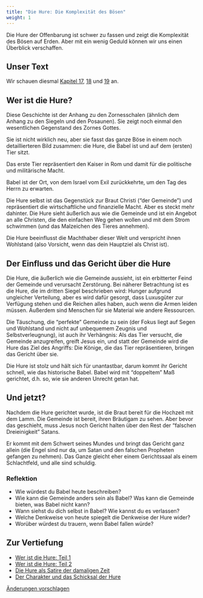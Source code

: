 ```yaml
---
title: "Die Hure: Die Komplexität des Bösen"
weight: 1
---
```



Die Hure der Offenbarung ist schwer zu fassen und zeigt die Komplexität des Bösen auf Erden. Aber mit ein wenig Geduld können wir uns einen Überblick verschaffen.


## Unser Text

<a name="2f15"></a>
Wir schauen diesmal [Kapitel 17](https://www.bibleserver.com/SLT/Offenbarung17), [18](https://www.bibleserver.com/SLT/Offenbarung18) und [19](https://www.bibleserver.com/SLT/Offenbarung19) an.


## Wer ist die Hure?

<a name="a7b2"></a>
Diese Geschichte ist der Anhang zu den Zornesschalen (ähnlich dem Anhang zu den Siegeln und den Posaunen). Sie zeigt noch einmal den wesentlichen Gegenstand des Zornes Gottes.

Sie ist nicht wirklich neu, aber sie fasst das ganze Böse in einem noch detaillierteren Bild zusammen: die Hure, die Babel ist und auf dem (ersten) Tier sitzt.

Das erste Tier repräsentiert den Kaiser in Rom und damit für die politische und militärische Macht.

Babel ist der Ort, von dem Israel vom Exil zurückkehrte, um den Tag des Herrn zu erwarten.

Die Hure selbst ist das Gegenstück zur Braut Christi (“der Gemeinde”) und repräsentiert die wirtschaftliche und finanzielle Macht. Aber es steckt mehr dahinter. Die Hure sieht äußerlich aus wie die Gemeinde und ist ein Angebot an alle Christen, die den einfachen Weg gehen wollen und mit dem Strom schwimmen (und das Malzeichen des Tieres annehmen).

Die Hure beeinflusst die Machthaber dieser Welt und verspricht ihnen Wohlstand (also Vorsicht, wenn das dein Hauptziel als Christ ist).


## Der Einfluss und das Gericht über die Hure

<a name="c64e"></a>
Die Hure, die äußerlich wie die Gemeinde aussieht, ist ein erbitterter Feind der Gemeinde und verursacht Zerstörung. Bei näherer Betrachtung ist es die Hure, die im dritten Siegel beschrieben wird: Hunger aufgrund ungleicher Verteilung, aber es wird dafür gesorgt, dass Luxusgüter zur Verfügung stehen und die Reichen alles haben, auch wenn die Armen leiden müssen. Außerdem sind Menschen für sie Material wie andere Ressourcen.

Die Täuschung, die “perfekte” Gemeinde zu sein (der Fokus liegt auf Segen und Wohlstand und nicht auf unbequemem Zeugnis und Selbstverleugnung), ist auch ihr Verhängnis: Als das Tier versucht, die Gemeinde anzugreifen, greift Jesus ein, und statt der Gemeinde wird die Hure das Ziel des Angriffs: Die Könige, die das Tier repräsentieren, bringen das Gericht über sie.

Die Hure ist stolz und hält sich für unantastbar, darum kommt ihr Gericht schnell, wie das historische Babel. Babel wird mit “doppeltem” Maß gerichtet, d.h. so, wie sie anderen Unrecht getan hat.


## Und jetzt?

<a name="6092"></a>
Nachdem die Hure gerichtet wurde, ist die Braut bereit für die Hochzeit mit dem Lamm. Die Gemeinde ist bereit, ihren Bräutigam zu sehen. Aber bevor das geschieht, muss Jesus noch Gericht halten über den Rest der “falschen Dreieinigkeit” Satans.

Er kommt mit dem Schwert seines Mundes und bringt das Gericht ganz allein (die Engel sind nur da, um Satan und den falschen Propheten gefangen zu nehmen). Das Ganze gleicht eher einem Gerichtssaal als einem Schlachtfeld, und alle sind schuldig.


### Reflektion

<a name="7dcc"></a>
- Wie würdest du Babel heute beschreiben?
- Wie kann die Gemeinde anders sein als Babel? Was kann die Gemeinde bieten, was Babel nicht kann?
- Wann siehst du dich selbst in Babel? Wie kannst du es verlassen?
- Welche Denkweise von heute spiegelt die Denkweise der Hure wider?
- Worüber würdest du trauern, wenn Babel fallen würde?







## Zur Vertiefung

<a name="e2a7"></a>
- [Wer ist die Hure: Teil 1](../../../../content/harlot/expl/who-is-the-harlot-babylon-part-1)
- [Wer ist die Hure: Teil 2](../../../../content/harlot/expl/who-is-the-harlot-babylon-part-2)
- [Die Hure als Satire der damaligen Zeit](../../../../content/harlot/expl/the-harlot-in-revelation-a-mocking-of-the-roman-empire)
- [Der Charakter und das Schicksal der Hure](../../../../content/harlot/expl/the-character-and-destiny-of-the-harlot)





[Änderungen vorschlagen](https://github.com/revelation-today/revelation-today/blob/main/exampleSite/content/docs/content/harlot/appl/the-harlot-the-complexity-of-evil.de.md)
